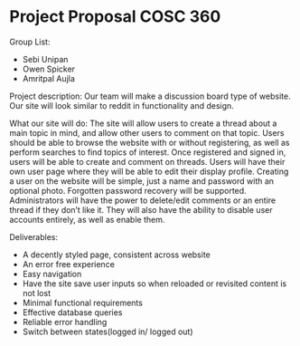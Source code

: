 # Project Proposal COSC 360

Group List:
- Sebi Unipan
- Owen Spicker
- Amritpal Aujla

Project description: Our team will make a discussion board type of website. Our site will look similar to reddit in functionality and design.

What our site will do: The site will allow users to create a thread about a main topic in mind, and allow other users to comment on that topic. Users should be able to browse the website with or without registering, as well as perform searches to find topics of interest. Once registered and signed in, users will be able to create and comment on threads. Users will have their own user page where they will be able to edit their display profile. Creating a user on the website will be simple, just a name and password with an optional photo. Forgotten password recovery will be supported.  Administrators will have the power to delete/edit comments or an entire thread if they don’t like it. They will also have the ability to disable user accounts entirely, as well as enable them.

Deliverables: 
- A decently styled page, consistent across website
- An error free experience 
- Easy navigation
- Have the site save user inputs so when reloaded or revisited content is not lost
- Minimal functional requirements
- Effective database queries
- Reliable error handling
- Switch between states(logged in/ logged out)
